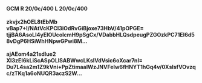 #### GCM R 20/0c/400 L 20/0c/400
**zkvjx2hOEL8tEbMb**<br/>**vBap7+I/NAtVcKPCI3iOdRvGiBjoxe73HbV/41pOPGE=**<br/>**tjjBA6AsoLl4yEIOUcolcmH9pSgCx/VDabbHLQsdpeugPZGOzkPC71EI6d58vDgP6HSiWhHNpwGPwi8M...**<br/><br/>
**ajAEom4a21sdlue2**<br/>**XI3zEI6kLiScASpOLlSABWwcLKsIVdVsic6oXcar7nI=**<br/>**Du7L4sa2m1Z9kVni+PpZtimaaIWzJNVFelw6fHNYT1hGq4v/0XslsfVOvzqc/zTKq1a6oNUQR3aczS2W...**